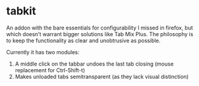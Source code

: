 tabkit
======

An addon with the bare essentials for configurability I missed in firefox, but which doesn’t warrant bigger solutions like Tab Mix Plus. The philosophy is to keep the functionality as clear and unobtrusive as possible.

Currently it has two modules:

1. A middle click on the tabbar undoes the last tab closing (mouse replacement for <key>Ctrl-Shift-t</key>)
2. Makes unloaded tabs semitransparent (as they lack visual distinction)
